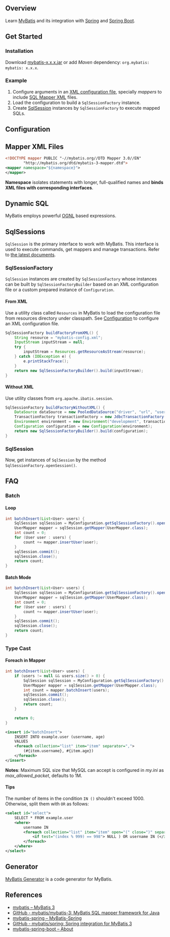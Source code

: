 ## Overview

Learn [MyBatis](https://mybatis.org/mybatis-3/) and its integration with [Spring](./spring/index.md) and [Spring Boot](./spring/spring-boot.md).

## Get Started

### Installation

Download [mybatis-x.x.x.jar](https://github.com/mybatis/mybatis-3/releases) or add _Maven_ dependency: `org.mybatis: mybatis: x.x.x`.

### Example

1. Configure arguments in an [XML configuration file](#configuration), specially _mappers_ to include [SQL Mapper XML](#mapper-xml-files) files.
2. Load the configuration to build a `SqlSessionFactory` instance.
3. Create [SqlSession](#sqlsessions) instances by `SqlSessionFactory` to execute mapped SQLs.

## Configuration

## Mapper XML Files

```xml
<!DOCTYPE mapper PUBLIC "-//mybatis.org//DTD Mapper 3.0//EN"
        "http://mybatis.org/dtd/mybatis-3-mapper.dtd">
<mapper namespace="${namespace}">
</mapper>
```

**Namespace** isolates statements with longer, full-qualified names and **binds XML files with corresponding interfaces**.

## Dynamic SQL

MyBatis employs powerful [OGNL](./ognl.md) based expressions.

## SqlSessions

`SqlSession` is the primary interface to work with MyBatis. This interface is used to execute commands, get mappers and manage transactions. Refer to [the latest documents](https://mybatis.org/mybatis-3/zh/java-api.html#sqlSessions).

### SqlSessionFactory

`SqlSession` instances are created by `SqlSessionFactory` whose instances can be built by `SqlSessionFactoryBuilder` based on an XML configuration file or a custom prepared instance of `Configuration`.

#### From XML

Use a utility class called `Resources` in MyBatis to load the configuration file from resources directory under classpath. See [Configuration](#configuration) to configure an XML configuration file.

```java
SqlSessionFactory buildFactoryFromXML() {
    String resource = "mybatis-config.xml";
    InputStream inputStream = null;
    try {
        inputStream = Resources.getResourceAsStream(resource);
    } catch (IOException e) {
        e.printStackTrace();
    }
    return new SqlSessionFactoryBuilder().build(inputStream);
}
```

#### Without XML

Use utility classes from `org.apache.ibatis.session`.

```java
SqlSessionFactory buildFactoryWithoutXML() {
    DataSource dataSource = new PooledDataSource("driver", "url", "username", "password");
    TransactionFactory transactionFactory = new JdbcTransactionFactory();
    Environment environment = new Environment("development", transactionFactory, dataSource);
    Configuration configuration = new Configuration(environment);
    return new SqlSessionFactoryBuilder().build(configuration);
}
```

### SqlSession

Now, get instances of `SqlSession` by the method `SqlSessionFactory.openSession()`.

## FAQ

### Batch

#### Loop

```java
int batchInsert(List<User> users) {
    SqlSession sqlSession = MyConfiguration.getSqlSessionFactory().openSession(false);
    UserMapper mapper = sqlSession.getMapper(UserMapper.class);
    int count = 0;
    for (User user : users) {
        count += mapper.insertUser(user);
    }
    sqlSession.commit();
    sqlSession.close();
    return count;
}
```

#### Batch Mode

```java
int batchInsert(List<User> users) {
    SqlSession sqlSession = MyConfiguration.getSqlSessionFactory().openSession(ExecutorType.BATCH, false); // only difference to above way
    UserMapper mapper = sqlSession.getMapper(UserMapper.class);
    int count = 0;
    for (User user : users) {
        count += mapper.insertUser(user);
    }
    sqlSession.commit();
    sqlSession.close();
    return count;
}
```

### Type Cast

#### Foreach in Mapper

```java
int batchInsert(List<User> users) {
    if (users != null && users.size() > 0) {
        SqlSession sqlSession = MyConfiguration.getSqlSessionFactory().openSession();
        UserMapper mapper = sqlSession.getMapper(UserMapper.class);
        int count = mapper.batchInsert(users);
        sqlSession.commit();
        sqlSession.close();
        return count;
    }

    return 0;
}
```

```xml
<insert id="batchInsert">
    INSERT INTO example.user (username, age)
    VALUES
    <foreach collection="list" item="item" separator=",">
        (#{item.username}, #{item.age})
    </foreach>
</insert>
```

**Notes**: Maximum SQL size that MySQL can accept is configured in _my.ini_ as _max_allowed_packet_, defaults to 1M.

#### Tips

The number of items in the condition `IN ()` shouldn't exceed 1000. Otherwise, split them with `OR` as follows:

```xml
<select id="select">
	SELECT * FROM example.user
	<where>
		username IN
		<foreach collection="list" item="item" open="(" close=")" separator=",">
			<if test="(index % 999) == 998"> NULL ) OR username IN (</if>#{item}
		</foreach>
	</where>
</select>
```

## Generator

[MyBatis Generator](http://mybatis.org/generator/index.html) is a code generator for MyBatis.

## References

-   [mybatis – MyBatis 3](https://mybatis.org/mybatis-3/)
-   [GitHub - mybatis/mybatis-3: MyBatis SQL mapper framework for Java](https://github.com/mybatis/mybatis-3)
-   [mybatis-spring – MyBatis-Spring](http://mybatis.org/spring/)
-   [GitHub - mybatis/spring: Spring integration for MyBatis 3](https://github.com/mybatis/spring)
-   [mybatis-spring-boot – About](http://mybatis.org/spring-boot-starter/)
